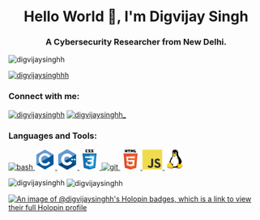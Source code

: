 <h1 align="center">Hello World 👋, I'm Digvijay Singh</h1>
<h3 align="center">A Cybersecurity Researcher from New Delhi.</h3>

<p align="left"> <img src="https://komarev.com/ghpvc/?username=digvijaysinghh&label=Profile%20views&color=0e75b6&style=flat" alt="digvijaysinghh" /> </p>

<p align="left"> <a href="https://twitter.com/digvijaysinghhh" target="blank"><img src="https://img.shields.io/twitter/follow/digvijaysinghhh?logo=twitter&style=for-the-badge" alt="digvijaysinghhh" /></a> </p>

<h3 align="left">Connect with me:</h3>
<p align="left">
<a href="https://linkedin.com/in/digvijaysinghh" target="blank"><img align="center" src="https://raw.githubusercontent.com/rahuldkjain/github-profile-readme-generator/master/src/images/icons/Social/linked-in-alt.svg" alt="digvijaysinghh" height="30" width="40" /></a>
<a href="https://instagram.com/digvijaysinghh_" target="blank"><img align="center" src="https://raw.githubusercontent.com/rahuldkjain/github-profile-readme-generator/master/src/images/icons/Social/instagram.svg" alt="digvijaysinghh_" height="30" width="40" /></a>
</p>

<h3 align="left">Languages and Tools:</h3>
<p align="left"> <a href="https://www.gnu.org/software/bash/" target="_blank" rel="noreferrer"> <img src="https://www.vectorlogo.zone/logos/gnu_bash/gnu_bash-icon.svg" alt="bash" width="40" height="40"/> </a> <a href="https://www.cprogramming.com/" target="_blank" rel="noreferrer"> <img src="https://raw.githubusercontent.com/devicons/devicon/master/icons/c/c-original.svg" alt="c" width="40" height="40"/> </a> <a href="https://www.w3schools.com/cpp/" target="_blank" rel="noreferrer"> <img src="https://raw.githubusercontent.com/devicons/devicon/master/icons/cplusplus/cplusplus-original.svg" alt="cplusplus" width="40" height="40"/> </a> <a href="https://www.w3schools.com/css/" target="_blank" rel="noreferrer"> <img src="https://raw.githubusercontent.com/devicons/devicon/master/icons/css3/css3-original-wordmark.svg" alt="css3" width="40" height="40"/> </a> <a href="https://git-scm.com/" target="_blank" rel="noreferrer"> <img src="https://www.vectorlogo.zone/logos/git-scm/git-scm-icon.svg" alt="git" width="40" height="40"/> </a> <a href="https://www.w3.org/html/" target="_blank" rel="noreferrer"> <img src="https://raw.githubusercontent.com/devicons/devicon/master/icons/html5/html5-original-wordmark.svg" alt="html5" width="40" height="40"/> </a> <a href="https://developer.mozilla.org/en-US/docs/Web/JavaScript" target="_blank" rel="noreferrer"> <img src="https://raw.githubusercontent.com/devicons/devicon/master/icons/javascript/javascript-original.svg" alt="javascript" width="40" height="40"/> </a> <a href="https://www.linux.org/" target="_blank" rel="noreferrer"> <img src="https://raw.githubusercontent.com/devicons/devicon/master/icons/linux/linux-original.svg" alt="linux" width="40" height="40"/> </a> </p>

<p><img align="left" src="https://github-readme-stats.vercel.app/api/top-langs?username=digvijaysinghh&show_icons=true&locale=en&layout=compact" alt="digvijaysinghh" /></p>

<p>&nbsp;<img align="center" src="https://github-readme-stats.vercel.app/api?username=digvijaysinghh&show_icons=true&theme=dark&cache_seconds=1800&locale=en" alt="digvijaysinghh" /></p>

[![An image of @digvijaysinghh's Holopin badges, which is a link to view their full Holopin profile](https://holopin.me/digvijaysinghh)](https://holopin.io/@digvijaysinghh)

